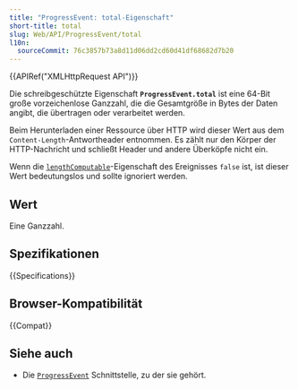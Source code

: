 ```yaml
---
title: "ProgressEvent: total-Eigenschaft"
short-title: total
slug: Web/API/ProgressEvent/total
l10n:
  sourceCommit: 76c3857b73a8d11d06dd2cd60d41df68682d7b20
---
```


{{APIRef("XMLHttpRequest API")}}

Die schreibgeschützte Eigenschaft **`ProgressEvent.total`** ist eine 64-Bit große vorzeichenlose Ganzzahl, die die Gesamtgröße in Bytes der Daten angibt, die übertragen oder verarbeitet werden.

Beim Herunterladen einer Ressource über HTTP wird dieser Wert aus dem `Content-Length`-Antwortheader entnommen. Es zählt nur den Körper der HTTP-Nachricht und schließt Header und andere Überköpfe nicht ein.

Wenn die [`lengthComputable`](/de/docs/Web/API/ProgressEvent/lengthComputable)-Eigenschaft des Ereignisses `false` ist, ist dieser Wert bedeutungslos und sollte ignoriert werden.

## Wert

Eine Ganzzahl.

## Spezifikationen

{{Specifications}}

## Browser-Kompatibilität

{{Compat}}

## Siehe auch

- Die [`ProgressEvent`](/de/docs/Web/API/ProgressEvent) Schnittstelle, zu der sie gehört.
